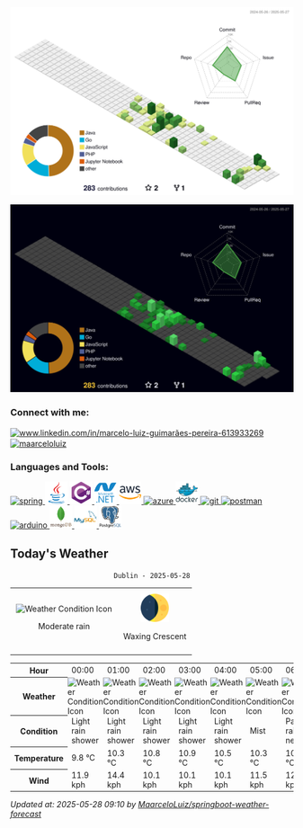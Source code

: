 <!-- Light theme -->
![3D Contribution Graph Light](./profile-3d-contrib/profile-green.svg#gh-light-mode-only)
<!-- Dark theme -->
![3D Contribution Graph Dark](./profile-3d-contrib/profile-night-green.svg#gh-dark-mode-only)

<!--
## Hi, I'm Marcelo Luiz! 👋

- 💬 Passionate about Java and Spring Boot development.
- 👨‍💻 Currently pursuing a degree in Computer Science.
- ⚡ Feel free to reach out to share knowledge, learn together, or collaborate on projects 🤝.
-->

<h3 align="left">Connect with me:</h3>
<p align="left">
<a href="https://linkedin.com/in/marcelo-luiz-guimarães-pereira-613933269" target="blank"><img align="center" src="https://raw.githubusercontent.com/rahuldkjain/github-profile-readme-generator/master/src/images/icons/Social/linked-in-alt.svg" alt="www.linkedin.com/in/marcelo-luiz-guimarães-pereira-613933269" height="30" width="40" /></a>
<a href="https://github.com/MaarceloLuiz" target="blank"><img align="center" src="https://raw.githubusercontent.com/rahuldkjain/github-profile-readme-generator/master/src/images/icons/Social/github.svg" alt="maarceloluiz" height="30" width="40" /></a>
</p>

<h3 align="left">Languages and Tools:</h3>
<p align="left">

  <!-- Programming Languages & Frameworks-->
  <a href="https://spring.io/" target="_blank" rel="noreferrer">
    <img src="https://www.vectorlogo.zone/logos/springio/springio-icon.svg" alt="spring" width="40" height="40" />
  </a>
  <a href="https://www.java.com" target="_blank" rel="noreferrer">
    <img src="https://raw.githubusercontent.com/devicons/devicon/master/icons/java/java-original.svg" alt="java" width="40" height="40" />
  </a>
  <a href="https://www.w3schools.com/cs/" target="_blank" rel="noreferrer">
    <img src="https://raw.githubusercontent.com/devicons/devicon/master/icons/csharp/csharp-original.svg" alt="csharp" width="40" height="40" />
  </a>
  <a href="https://learn.microsoft.com/en-us/dotnet/"> 
    <img src="https://github.com/devicons/devicon/blob/master/icons/dot-net/dot-net-plain-wordmark.svg" alt="dot-net" width="40" height="40"/> 
  </a>

  <!-- Cloud Platforms -->
  <a href="https://aws.amazon.com" target="_blank" rel="noreferrer">
    <img src="https://raw.githubusercontent.com/devicons/devicon/master/icons/amazonwebservices/amazonwebservices-original-wordmark.svg" alt="aws" width="40" height="40" />
  </a>
  <a href="https://azure.microsoft.com/en-in/" target="_blank" rel="noreferrer">
    <img src="https://www.vectorlogo.zone/logos/microsoft_azure/microsoft_azure-icon.svg" alt="azure" width="40" height="40" />
  </a>

  <!-- Tools  -->
  <a href="https://www.docker.com/" target="_blank" rel="noreferrer">
    <img src="https://raw.githubusercontent.com/devicons/devicon/master/icons/docker/docker-original-wordmark.svg" alt="docker" width="40" height="40" />
  </a>
  <a href="https://git-scm.com/" target="_blank" rel="noreferrer">
    <img src="https://www.vectorlogo.zone/logos/git-scm/git-scm-icon.svg" alt="git" width="40" height="40" />
  </a>
  <a href="https://www.postman.com/" target="_blank" rel="noreferrer">
    <img src="https://www.vectorlogo.zone/logos/getpostman/getpostman-icon.svg" alt="postman" width="40" height="40" />
  </a>
  <a href="https://www.arduino.cc/" target="_blank" rel="noreferrer">
    <img src="https://cdn.worldvectorlogo.com/logos/arduino-1.svg" alt="arduino" width="40" height="40" />
  </a>

  <!-- Databases -->
  <a href="https://www.mongodb.com/" target="_blank" rel="noreferrer">
    <img src="https://raw.githubusercontent.com/devicons/devicon/master/icons/mongodb/mongodb-original-wordmark.svg" alt="mongodb" width="40" height="40" />
  </a>
  <a href="https://www.mysql.com/" target="_blank" rel="noreferrer">
    <img src="https://raw.githubusercontent.com/devicons/devicon/master/icons/mysql/mysql-original-wordmark.svg" alt="mysql" width="40" height="40" />
  </a>
  <a href="https://www.postgresql.org" target="_blank" rel="noreferrer">
    <img src="https://raw.githubusercontent.com/devicons/devicon/master/icons/postgresql/postgresql-original-wordmark.svg" alt="postgresql" width="40" height="40" />
  </a>
</p>

<!--
<h3 align="left">GitHub Stats:</h3>
<div align="left">
  <img src="https://github-readme-stats.vercel.app/api/top-langs?username=maarceloluiz&show_icons=true&locale=en&layout=compact&theme=monokai" alt="Most Used Languages" height="180"/>
  <img src="https://github-readme-streak-stats.herokuapp.com/?user=maarceloluiz&theme=monokai&fire=fff" alt="GitHub Streak" height="180"/>
</div>
-->

<!--## Hourly Forecast-->
<!-- HOURLY-START -->
## Today's Weather

<div align="center">

`Dublin - 2025-05-28`

<table style="border-collapse: collapse; width: auto; margin: auto;">
<tr>
<td align="center" style="border: none; padding: 10px;">
<img src="https://cdn.weatherapi.com/weather/64x64/day/302.png" alt="Weather Condition Icon" style="width:50px; height:50px;"/>

Moderate rain

</td>
<td align="center" style="border: none; padding: 10px;">
<img src="https://raw.githubusercontent.com/MaarceloLuiz/springboot-weather-forecast/main/assets/img/Waxing Crescent.png" alt="Moon Phase Icon" style="width:50px; height:50px;"/>

Waxing Crescent

</td>
</tr>
</table>
</div>

<table>
<tr><th>Hour</th>
<td>00:00</td><td>01:00</td><td>02:00</td><td>03:00</td><td>04:00</td><td>05:00</td><td>06:00</td><td>07:00</td><td>08:00</td><td>09:00</td><td>10:00</td><td>11:00</td><td>12:00</td><td>13:00</td><td>14:00</td><td>15:00</td><td>16:00</td><td>17:00</td><td>18:00</td><td>19:00</td><td>20:00</td><td>21:00</td><td>22:00</td><td>23:00</td></tr><tr><th>Weather</th>
<td style="padding: 0;"><img src="https://cdn.weatherapi.com/weather/64x64/night/353.png" alt="Weather Condition Icon" style="width:50px; height:50px;"/></td><td style="padding: 0;"><img src="https://cdn.weatherapi.com/weather/64x64/night/353.png" alt="Weather Condition Icon" style="width:50px; height:50px;"/></td><td style="padding: 0;"><img src="https://cdn.weatherapi.com/weather/64x64/night/353.png" alt="Weather Condition Icon" style="width:50px; height:50px;"/></td><td style="padding: 0;"><img src="https://cdn.weatherapi.com/weather/64x64/night/353.png" alt="Weather Condition Icon" style="width:50px; height:50px;"/></td><td style="padding: 0;"><img src="https://cdn.weatherapi.com/weather/64x64/night/353.png" alt="Weather Condition Icon" style="width:50px; height:50px;"/></td><td style="padding: 0;"><img src="https://cdn.weatherapi.com/weather/64x64/night/143.png" alt="Weather Condition Icon" style="width:50px; height:50px;"/></td><td style="padding: 0;"><img src="https://cdn.weatherapi.com/weather/64x64/day/176.png" alt="Weather Condition Icon" style="width:50px; height:50px;"/></td><td style="padding: 0;"><img src="https://cdn.weatherapi.com/weather/64x64/day/176.png" alt="Weather Condition Icon" style="width:50px; height:50px;"/></td><td style="padding: 0;"><img src="https://cdn.weatherapi.com/weather/64x64/day/116.png" alt="Weather Condition Icon" style="width:50px; height:50px;"/></td><td style="padding: 0;"><img src="https://cdn.weatherapi.com/weather/64x64/day/176.png" alt="Weather Condition Icon" style="width:50px; height:50px;"/></td><td style="padding: 0;"><img src="https://cdn.weatherapi.com/weather/64x64/day/116.png" alt="Weather Condition Icon" style="width:50px; height:50px;"/></td><td style="padding: 0;"><img src="https://cdn.weatherapi.com/weather/64x64/day/176.png" alt="Weather Condition Icon" style="width:50px; height:50px;"/></td><td style="padding: 0;"><img src="https://cdn.weatherapi.com/weather/64x64/day/176.png" alt="Weather Condition Icon" style="width:50px; height:50px;"/></td><td style="padding: 0;"><img src="https://cdn.weatherapi.com/weather/64x64/day/176.png" alt="Weather Condition Icon" style="width:50px; height:50px;"/></td><td style="padding: 0;"><img src="https://cdn.weatherapi.com/weather/64x64/day/176.png" alt="Weather Condition Icon" style="width:50px; height:50px;"/></td><td style="padding: 0;"><img src="https://cdn.weatherapi.com/weather/64x64/day/353.png" alt="Weather Condition Icon" style="width:50px; height:50px;"/></td><td style="padding: 0;"><img src="https://cdn.weatherapi.com/weather/64x64/day/353.png" alt="Weather Condition Icon" style="width:50px; height:50px;"/></td><td style="padding: 0;"><img src="https://cdn.weatherapi.com/weather/64x64/day/176.png" alt="Weather Condition Icon" style="width:50px; height:50px;"/></td><td style="padding: 0;"><img src="https://cdn.weatherapi.com/weather/64x64/day/119.png" alt="Weather Condition Icon" style="width:50px; height:50px;"/></td><td style="padding: 0;"><img src="https://cdn.weatherapi.com/weather/64x64/day/119.png" alt="Weather Condition Icon" style="width:50px; height:50px;"/></td><td style="padding: 0;"><img src="https://cdn.weatherapi.com/weather/64x64/day/176.png" alt="Weather Condition Icon" style="width:50px; height:50px;"/></td><td style="padding: 0;"><img src="https://cdn.weatherapi.com/weather/64x64/day/266.png" alt="Weather Condition Icon" style="width:50px; height:50px;"/></td><td style="padding: 0;"><img src="https://cdn.weatherapi.com/weather/64x64/night/296.png" alt="Weather Condition Icon" style="width:50px; height:50px;"/></td><td style="padding: 0;"><img src="https://cdn.weatherapi.com/weather/64x64/night/296.png" alt="Weather Condition Icon" style="width:50px; height:50px;"/></td></tr><tr><th>Condition</th>
<td>Light rain shower</td><td>Light rain shower</td><td>Light rain shower</td><td>Light rain shower</td><td>Light rain shower</td><td>Mist</td><td>Patchy rain nearby</td><td>Patchy rain nearby</td><td>Partly Cloudy </td><td>Patchy rain nearby</td><td>Partly cloudy</td><td>Patchy rain nearby</td><td>Patchy rain nearby</td><td>Patchy rain nearby</td><td>Patchy rain nearby</td><td>Light rain shower</td><td>Light rain shower</td><td>Patchy rain nearby</td><td>Cloudy </td><td>Cloudy </td><td>Patchy rain nearby</td><td>Light drizzle</td><td>Light rain</td><td>Light rain</td></tr><tr><th>Temperature</th>
<td>9.8 °C</td><td>10.3 °C</td><td>10.8 °C</td><td>10.9 °C</td><td>10.5 °C</td><td>10.3 °C</td><td>10.3 °C</td><td>10.7 °C</td><td>11.3 °C</td><td>12.9 °C</td><td>13.3 °C</td><td>14.9 °C</td><td>15.8 °C</td><td>16.3 °C</td><td>16.5 °C</td><td>16.7 °C</td><td>17.0 °C</td><td>16.4 °C</td><td>16.2 °C</td><td>15.4 °C</td><td>14.4 °C</td><td>13.0 °C</td><td>12.6 °C</td><td>12.7 °C</td></tr><tr><th>Wind</th>
<td>11.9 kph</td><td>14.4 kph</td><td>10.1 kph</td><td>10.1 kph</td><td>10.1 kph</td><td>11.5 kph</td><td>12.6 kph</td><td>14.0 kph</td><td>14.8 kph</td><td>15.8 kph</td><td>16.2 kph</td><td>17.3 kph</td><td>18.7 kph</td><td>18.0 kph</td><td>15.5 kph</td><td>15.8 kph</td><td>15.5 kph</td><td>15.1 kph</td><td>12.2 kph</td><td>10.8 kph</td><td>9.0 kph</td><td>8.6 kph</td><td>11.2 kph</td><td>15.1 kph</td></tr></table>

*Updated at: 2025-05-28 09:10 by [MaarceloLuiz/springboot-weather-forecast](https://github.com/MaarceloLuiz/springboot-weather-forecast)*


<!-- HOURLY-END -->

<!--## Multi-Day Forecast-->
<!-- MULTI-DAY-START -->

<!-- MULTI-DAY-END -->
